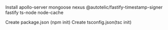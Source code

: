 Install apollo-server mongoose nexus @autotelic/fastify-timestamp-signer fastify ts-node node-cache

Create package.json (npm init)
Create tsconfig.json(tsc init)
